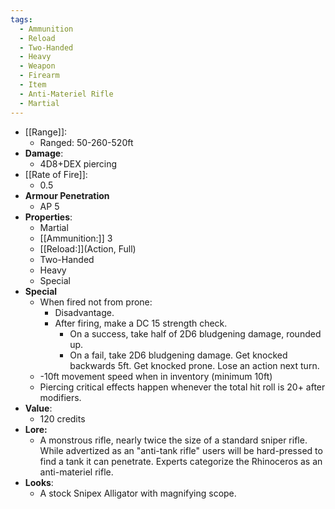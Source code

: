 ```yaml
---
tags:
  - Ammunition
  - Reload
  - Two-Handed
  - Heavy
  - Weapon
  - Firearm
  - Item
  - Anti-Materiel Rifle
  - Martial
---
```

* [[Range]]:
	* Ranged: 50-260-520ft
* __Damage__:
	* 4D8+DEX piercing
* [[Rate of Fire]]:
	* 0.5
* **Armour Penetration**
  * AP 5  
* **Properties**:
	* Martial
	* [[Ammunition:]] 3
	* [[Reload:]](Action, Full)
	* Two-Handed
	* Heavy
  * Special
* **Special**
  * When fired not from prone:
    * Disadvantage.
    * After firing, make a DC 15 strength check.
      * On a success, take half of 2D6 bludgening damage, rounded up.
      * On a fail, take 2D6 bludgening damage. Get knocked backwards 5ft. Get knocked prone. Lose an action next turn.
  * -10ft movement speed when in inventory (minimum 10ft)
  * Piercing critical effects happen whenever the total hit roll is 20+ after modifiers.
* **Value**:
	* 120 credits
* **Lore:**
  * A monstrous rifle, nearly twice the size of a standard sniper rifle. While advertized as an "anti-tank rifle" users will be hard-pressed to find a tank it can penetrate. Experts categorize the Rhinoceros as an anti-materiel rifle.
* **Looks**:
	* A stock Snipex Alligator with magnifying scope.
